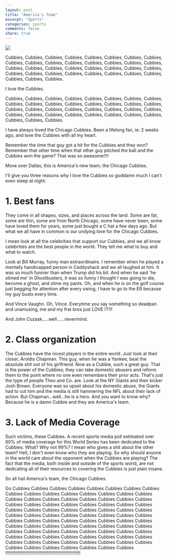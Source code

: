 ```yaml
---
layout: post
title: "America's Team"
excerpt: "Sports"
categories: sports
comments: false
share: true
---
```


![](http://sportsmockery.com/wp-content/uploads/2015/06/cubs-fan-cheers.jpg)



Cubbies, Cubbies, Cubbies, Cubbies, Cubbies, Cubbies, Cubbies, Cubbies, Cubbies, Cubbies, Cubbies, Cubbies, Cubbies, Cubbies, Cubbies, Cubbies, Cubbies, Cubbies, Cubbies, Cubbies, Cubbies, Cubbies, Cubbies, Cubbies, Cubbies, Cubbies, Cubbies, Cubbies, Cubbies, Cubbies, Cubbies, Cubbies, Cubbies, Cubbies, Cubbies.

I love the Cubbies. 

Cubbies, Cubbies, Cubbies, Cubbies, Cubbies, Cubbies, Cubbies, Cubbies, Cubbies, Cubbies, Cubbies, Cubbies, Cubbies, Cubbies, Cubbies, Cubbies, Cubbies, Cubbies, Cubbies, Cubbies, Cubbies, Cubbies, Cubbies, Cubbies, Cubbies, Cubbies, Cubbies, Cubbies, Cubbies, Cubbies, Cubbies, Cubbies, Cubbies, Cubbies, Cubbies.



I have always loved the Chicago Cubbies. Been a lifelong fan, ie: 2 weeks ago, and love the Cubbies with all my heart.


Remember the time that guy got a hit for the Cubbies and they won? Remember that other time when that other guy pitched the ball and the Cubbies won the game? That was so awesome!!!!




Move over Dallas, this is America's new team; the Chicago Cubbies. 

I'll give you three reasons why I love the Cubbies so goddamn much I can't even sleep at night:


# 1. Best fans


They come in all shapes, sizes, and places across the land. Some are fat, some are thin, some are from North Chicago, some have never been, some have loved them for years, some just bought a C hat a few days ago. But what we all have in common is our undying love for the Chicago Cubbies. 

I mean look at all the celebrities that support our Cubbies, and we all know celebrities are the best people in the world. They tell me what to buy and what to watch.

Look at Bill Murray, funny man extraordinaire. I remember when he played a mentally handicapped person in Caddyshack and we all laughed at him. It was so much funnier than when Trump did his bit. And when he said 'he slimed me' in Ghostbusters, it was so funny I thought I was going to die, become a ghost, and slime my pants. Oh, and when he is on the golf course just begging for attention after every swing, I have to go to the ER because my guy busts every time. 


And Vince Vaughn. Oh, Vince. Everytime you say something so deadpan and unamusing, me and my frat bros just LOVE IT!!!

And John Cuzask.....well......nevermind.



# 2. Class organization



The Cubbies have the nicest players in the entire world. Just look at their closer, Aroldis Chapman. This guy, when he was a Yankee, beat the absolute shit out of his girlfriend. Now as a Cubbie, such a great guy. That is the power of the Cubbies; they can take domestic abusers and reform them to the point where no one even remembers their prior acts. That's just the type of people Theo and Co. are. Look at the NY Giants and their kicker Josh Brown. Everyone was so upset about his domestic abuse, the Giants had to cut him and the media is still hammering the NFL about their lack of action. But Chapman...well...he is a hero. And you want to know why? Because he is a damn Cubbie and they are America's team. 



# 3. Lack of Media Coverage


Such victims, these Cubbies. A recent sports media poll estimated over 80% of media coverage for this World Series has been dedicated to the Cubbies. What? Why not 99%? I mean who gives a shit about the other team? Hell, I don't even know who they are playing. So why should anyone in the world care about the opponent when the Cubbies are playing? The fact that the media, both inside and outside of the sports world, are not dedicating all of their resources to covering the Cubbies is just plain insane. 


So all hail America's team, the Chicago Cubbies.


Go Cubbies Cubbies Cubbies Cubbies Cubbies Cubbies Cubbies Cubbies Cubbies Cubbies Cubbies Cubbies Cubbies Cubbies Cubbies Cubbies Cubbies Cubbies Cubbies Cubbies Cubbies Cubbies Cubbies Cubbies Cubbies Cubbies Cubbies Cubbies Cubbies Cubbies Cubbies Cubbies Cubbies Cubbies Cubbies Cubbies Cubbies Cubbies Cubbies Cubbies Cubbies Cubbies Cubbies Cubbies Cubbies Cubbies Cubbies Cubbies Cubbies Cubbies Cubbies Cubbies Cubbies Cubbies Cubbies Cubbies Cubbies Cubbies Cubbies Cubbies Cubbies Cubbies Cubbies Cubbies Cubbies Cubbies Cubbies Cubbies Cubbies Cubbies Cubbies Cubbies Cubbies Cubbies Cubbies Cubbies Cubbies Cubbies Cubbies Cubbies Cubbies Cubbies Cubbies Cubbies Cubbies Cubbies Cubbies Cubbies Cubbies Cubbies Cubbies Cubbies Cubbies Cubbies Cubbies !!!!!!!!!!!!!!!!!!!!!!!!!!!!!!!!!!!!!!!!!!!!!!!!!!!!!!!!!!!
